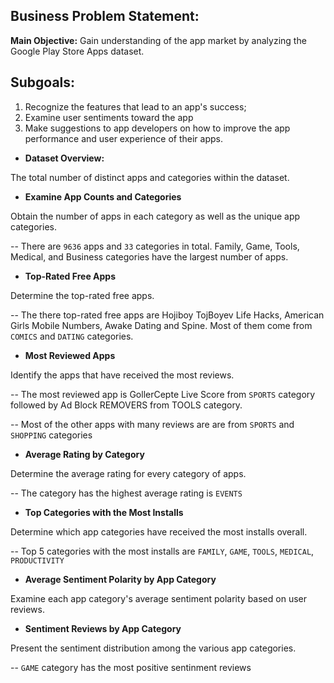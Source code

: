 ## **Business Problem Statement:**

**Main Objective:** Gain understanding of the app market by analyzing the Google Play Store Apps dataset.

## Subgoals: 
1. Recognize the features that lead to an app's success;
2.  Examine user sentiments toward the app
3. Make suggestions to app developers on how to improve the app performance and user experience of their apps.

- **Dataset Overview:** 

The total number of distinct apps and categories within the dataset.


- **Examine App Counts and Categories**

Obtain the number of apps in each category as well as the unique app categories.

-- There are `9636` apps and `33` categories in total.  Family, Game, Tools, Medical, and Business categories have the largest number of apps.


- **Top-Rated Free Apps**

Determine the top-rated free apps.

-- The there top-rated free apps are Hojiboy TojBoyev Life Hacks, American Girls Mobile Numbers, Awake Dating and Spine. Most of them come from `COMICS` and `DATING` categories.


- **Most Reviewed Apps**

Identify the apps that have received the most reviews.

-- The most reviewed app is GollerCepte Live Score from `SPORTS` category followed by Ad Block REMOVERS from TOOLS category.

-- Most of the other apps with many reviews are  are from `SPORTS` and `SHOPPING` categories


- **Average Rating by Category**

Determine the average rating for every category of apps.

-- The category has the highest average rating is `EVENTS`


- **Top Categories with the Most Installs**

Determine which app categories have received the most installs overall.

-- Top 5 categories with the most installs are `FAMILY`, `GAME`, `TOOLS`, `MEDICAL`, `PRODUCTIVITY`


- **Average Sentiment Polarity by App Category**

Examine each app category's average sentiment polarity based on user reviews.


- **Sentiment Reviews by App Category**

Present the sentiment distribution among the various app categories.

-- `GAME` category has the most positive sentinment reviews
